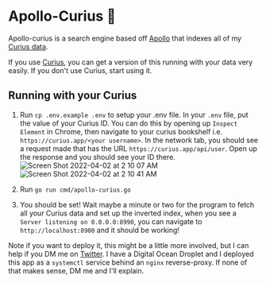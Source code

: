 # Apollo-Curius 💎

Apollo-curius is a search engine based off [Apollo](https://github.com/amirgamil/apollo) that indexes all of my [Curius data](https://curius.app/amir-gamil).

If you use [Curius](https://curius.app/), you can get a version of this running with your data very easily. If you don't use Curius, start using it.

## Running with your Curius

1. Run `cp .env.example .env` to setup your .env file. In your `.env` file, put the value of your Curius ID. You can do this by opening up `Inspect Element` in Chrome, then navigate to your curius bookshelf i.e. `https://curius.app/<your username>`. In the network tab, you should see a request made that has the URL `https://curius.app/api/user`. Open up the response and you should see your ID there. 
![Screen Shot 2022-04-02 at 2 10 07 AM](https://user-images.githubusercontent.com/7995105/161369616-10474b17-d978-432a-9f31-9fa58f9611a0.png)
![Screen Shot 2022-04-02 at 2 10 41 AM](https://user-images.githubusercontent.com/7995105/161369618-fbcb21fa-07ee-47c6-90e6-68c3ea92c8f2.png)

2. Run `go run cmd/apollo-curius.go`
3. You should be set! Wait maybe a minute or two for the program to fetch all your Curius data and set up the inverted index, when you see a `Server listening on 0.0.0.0:8990`, you can navigate to `http://localhost:8900` and it should be working!

Note if you want to deploy it, this might be a little more involved, but I can help if you DM me on [Twitter](https://twitter.com/amirbolous). I have a Digital Ocean Droplet and I deployed this app as a `systemctl` service behind an `nginx` reverse-proxy. If none of that makes sense, DM me and I'll explain.
